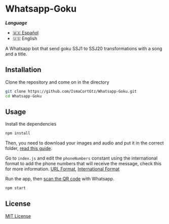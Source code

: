 # Whatsapp-Goku

***Language***
- [🇲🇽 Español](./README.es.md)
- 🇺🇸 English

A Whatsapp bot that send goku SSJ1 to SSJ20 transformations with a song and a title.


## Installation

Clone the repository and come on in the directory
```bash
git clone https://github.com/IsmaCortGtz/Whatsapp-Goku.git
cd Whatsapp-Goku
```

## Usage

Install the dependencies
```bash
npm install
```

Then, you need to download your images and audio and put it in the correct folder, [read this guide](./sources/Sources%20Guide.md).

Go to  `index.js`  and edit the  `phoneNumbers`  constant using the international format to add the phone numbers that will receive the message, check this for more information. [URL Format](https://faq.whatsapp.com/452366545421244/), [International Format](https://faq.whatsapp.com/537057536884131/)

Run the app, then [scan the QR code](https://faq.whatsapp.com/381777293328336/) with Whatsapp.
```bash
npm start
```

## License

[MIT License](https://choosealicense.com/licenses/mit/)